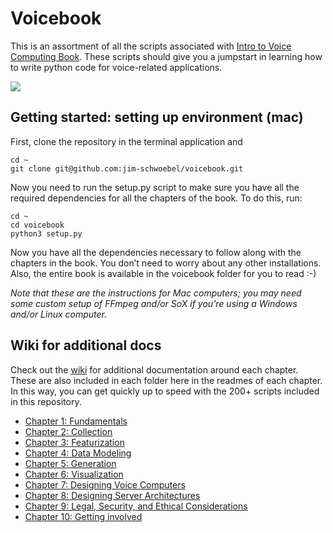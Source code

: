 # Voicebook

This is an assortment of all the scripts associated with [Intro to Voice Computing Book](). These scripts should give you a jumpstart in learning how to write python code for voice-related applications. 


![](https://media.giphy.com/media/2vjOYEirHFRjdZvhWR/giphy.gif)

## Getting started: setting up environment (mac)

First, clone the repository in the terminal application and 

    cd ~
    git clone git@github.com:jim-schwoebel/voicebook.git

Now you need to run the setup.py script to make sure you have all the required dependencies for all the chapters of the book. To do this, run:

    cd ~
    cd voicebook
    python3 setup.py

Now you have all the dependencies necessary to follow along with the chapters in the book. You don’t need to worry about any other installations. Also, the entire book is available in the voicebook folder for you to read :-) 

*Note that these are the instructions for Mac computers; you may need some custom setup of FFmpeg and/or SoX if you're using a Windows and/or Linux computer.* 

## Wiki for additional docs 
Check out the [wiki](https://github.com/jim-schwoebel/voicebook/wiki) for additional documentation around each chapter. These are also included in each folder here in the readmes of each chapter. In this way, you can get quickly up to speed with the 200+ scripts included in this repository. 
* [Chapter 1: Fundamentals](https://github.com/jim-schwoebel/voicebook/wiki/0.1.-Fundamentals)
* [Chapter 2: Collection](https://github.com/jim-schwoebel/voicebook/wiki/0.2.---Collection)
* [Chapter 3: Featurization](https://github.com/jim-schwoebel/voicebook/wiki/0.3.-Featurization)
* [Chapter 4: Data Modeling](https://github.com/jim-schwoebel/voicebook/wiki/0.4.-Data-modeling)
* [Chapter 5: Generation](https://github.com/jim-schwoebel/voicebook/wiki/0.5.-Generation)
* [Chapter 6: Visualization](https://github.com/jim-schwoebel/voicebook/wiki/0.6.-Visualization)
* [Chapter 7: Designing Voice Computers](https://github.com/jim-schwoebel/voicebook/wiki/0.7.-Designing-Voice-Computers)
* [Chapter 8: Designing Server Architectures](https://github.com/jim-schwoebel/voicebook/wiki/0.8.-Designing-server-architectures)
* [Chapter 9: Legal, Security, and Ethical Considerations](https://github.com/jim-schwoebel/voicebook/wiki/0.9.-Legal,-Ethical,-and-Security-Considerations)
* [Chapter 10: Getting involved](https://github.com/jim-schwoebel/voicebook/wiki/1.0.-Getting-involved)
